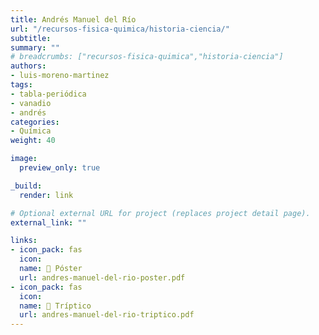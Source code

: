 ```yaml
---
title: Andrés Manuel del Río
url: "/recursos-fisica-quimica/historia-ciencia/"
subtitle:
summary: ""
# breadcrumbs: ["recursos-fisica-quimica","historia-ciencia"]
authors:
- luis-moreno-martinez
tags:
- tabla-periódica
- vanadio
- andrés
categories:
- Química
weight: 40

image:
  preview_only: true

_build:
  render: link

# Optional external URL for project (replaces project detail page).
external_link: ""

links:
- icon_pack: fas
  icon:
  name: 📜 Póster
  url: andres-manuel-del-rio-poster.pdf
- icon_pack: fas
  icon:
  name: 📖 Tríptico
  url: andres-manuel-del-rio-triptico.pdf
---
```

